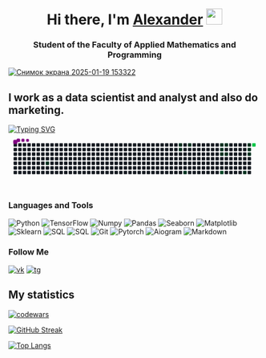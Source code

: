 <h1 align="center">Hi there, I'm <a href="https://daniilshat.ru/" target="_blank">Alexander</a> 
<img src="https://github.com/blackcater/blackcater/raw/main/images/Hi.gif" height="32"/></h1>
<h3 align="center">Student of the Faculty of Applied Mathematics and Programming</h3>

[![Снимок экрана 2025-01-19 153322](https://github.com/user-attachments/assets/c0b995db-3d3b-4065-a550-aa575ad353cf)](https://t.me/QuarkN)

## I work as a data scientist and analyst and also do marketing.
[![Typing SVG](https://readme-typing-svg.herokuapp.com?color=ffb303&lines=Data+science+student)](https://git.io/typing-svg)
<svg viewBox="-16 -32 880 192" width="880" height="192" xmlns="http://www.w3.org/2000/svg"><desc>Generated with https://github.com/Platane/snk</desc><style>:root{--cb:#1b1f230a;--cs:purple;--ce:#161b22;--c0:#161b22;--c1:#01311f;--c2:#034525;--c3:#0f6d31;--c4:#00c647}.c{shape-rendering:geometricPrecision;fill:var(--ce);stroke-width:1px;stroke:var(--cb);animation:none 15100ms linear infinite;width:12px;height:12px}@keyframes c0{7.94%{fill:var(--c1)}7.96%,100%{fill:var(--ce)}}.c.c0{fill:var(--c1);animation-name:c0}@keyframes c1{33.76%{fill:var(--c1)}33.78%,100%{fill:var(--ce)}}.c.c1{fill:var(--c1);animation-name:c1}@keyframes c2{33.1%{fill:var(--c1)}33.12%,100%{fill:var(--ce)}}.c.c2{fill:var(--c1);animation-name:c2}@keyframes c3{29.13%{fill:var(--c1)}29.15%,100%{fill:var(--ce)}}.c.c3{fill:var(--c1);animation-name:c3}@keyframes c4{35.09%{fill:var(--c1)}35.11%,100%{fill:var(--ce)}}.c.c4{fill:var(--c1);animation-name:c4}@keyframes c5{39.73%{fill:var(--c1)}39.75%,100%{fill:var(--ce)}}.c.c5{fill:var(--c1);animation-name:c5}@keyframes c6{41.71%{fill:var(--c1)}41.73%,100%{fill:var(--ce)}}.c.c6{fill:var(--c1);animation-name:c6}@keyframes c7{42.37%{fill:var(--c1)}42.39%,100%{fill:var(--ce)}}.c.c7{fill:var(--c1);animation-name:c7}@keyframes c8{55.62%{fill:var(--c2)}55.64%,100%{fill:var(--ce)}}.c.c8{fill:var(--c2);animation-name:c8}@keyframes c9{40.39%{fill:var(--c1)}40.41%,100%{fill:var(--ce)}}.c.c9{fill:var(--c1);animation-name:c9}@keyframes ca{43.04%{fill:var(--c1)}43.06%,100%{fill:var(--ce)}}.c.ca{fill:var(--c1);animation-name:ca}@keyframes cb{52.31%{fill:var(--c1)}52.33%,100%{fill:var(--ce)}}.c.cb{fill:var(--c1);animation-name:cb}@keyframes cc{47.67%{fill:var(--c1)}47.69%,100%{fill:var(--ce)}}.c.cc{fill:var(--c1);animation-name:cc}@keyframes cd{47.01%{fill:var(--c1)}47.03%,100%{fill:var(--ce)}}.c.cd{fill:var(--c1);animation-name:cd}@keyframes ce{46.35%{fill:var(--c1)}46.37%,100%{fill:var(--ce)}}.c.ce{fill:var(--c1);animation-name:ce}@keyframes cf{64.23%{fill:var(--c4)}64.25%,100%{fill:var(--ce)}}.c.cf{fill:var(--c4);animation-name:cf}.u{transform-origin:0 0;transform:scale(0,1);animation:none linear 15100ms infinite}@keyframes u0{7.94%{transform:scale(0.000,1)}7.96%,29.13%{transform:scale(0.071,1)}29.15%,33.1%{transform:scale(0.143,1)}33.12%,33.76%{transform:scale(0.214,1)}33.78%,35.09%{transform:scale(0.286,1)}35.11%,39.73%{transform:scale(0.357,1)}39.75%,40.39%{transform:scale(0.429,1)}40.41%,41.71%{transform:scale(0.500,1)}41.73%,42.37%{transform:scale(0.571,1)}42.39%,43.04%{transform:scale(0.643,1)}43.06%,46.35%{transform:scale(0.714,1)}46.37%,47.01%{transform:scale(0.786,1)}47.03%,47.67%{transform:scale(0.857,1)}47.69%,52.31%{transform:scale(0.929,1)}52.33%,100%{transform:scale(1.000,1)}}.u.u0{fill:var(--c1);animation-name:u0;transform-origin:0.0px 0}@keyframes u1{55.62%{transform:scale(0.000,1)}55.64%,100%{transform:scale(1.000,1)}}.u.u1{fill:var(--c2);animation-name:u1;transform-origin:742.0px 0}@keyframes u2{64.23%{transform:scale(0.000,1)}64.25%,100%{transform:scale(1.000,1)}}.u.u2{fill:var(--c4);animation-name:u2;transform-origin:795.0px 0}.s{shape-rendering:geometricPrecision;fill:var(--cs);animation:none linear 15100ms infinite}@keyframes s0{0%,99.34%{transform:translate(0px,-16px)}0.66%{transform:translate(0px,0px)}5.3%{transform:translate(112px,0px)}7.95%{transform:translate(112px,64px)}27.81%{transform:translate(592px,64px)}29.14%{transform:translate(592px,96px)}29.8%{transform:translate(576px,96px)}33.77%{transform:translate(576px,0px)}40.4%{transform:translate(736px,0px)}41.06%{transform:translate(736px,16px)}41.72%{transform:translate(720px,16px)}42.38%{transform:translate(720px,32px)}46.36%{transform:translate(816px,32px)}47.68%{transform:translate(816px,0px)}48.34%{transform:translate(800px,0px)}52.32%{transform:translate(800px,96px)}55.63%{transform:translate(720px,96px)}56.29%{transform:translate(720px,80px)}60.93%{transform:translate(832px,80px)}64.24%{transform:translate(832px,0px)}96.03%{transform:translate(64px,0px)}96.69%{transform:translate(64px,-16px)}}.s.s0{transform:translate(0px,-16px);animation-name:s0}@keyframes s1{0%,99.34%{transform:translate(16px,-16px)}0.66%{transform:translate(0px,-16px)}1.32%{transform:translate(0px,0px)}5.96%{transform:translate(112px,0px)}8.61%{transform:translate(112px,64px)}28.48%{transform:translate(592px,64px)}29.8%{transform:translate(592px,96px)}30.46%{transform:translate(576px,96px)}34.44%{transform:translate(576px,0px)}41.06%{transform:translate(736px,0px)}41.72%{transform:translate(736px,16px)}42.38%{transform:translate(720px,16px)}43.05%{transform:translate(720px,32px)}47.02%{transform:translate(816px,32px)}48.34%{transform:translate(816px,0px)}49.01%{transform:translate(800px,0px)}52.98%{transform:translate(800px,96px)}56.29%{transform:translate(720px,96px)}56.95%{transform:translate(720px,80px)}61.59%{transform:translate(832px,80px)}64.9%{transform:translate(832px,0px)}96.69%{transform:translate(64px,0px)}97.35%{transform:translate(64px,-16px)}}.s.s1{transform:translate(16px,-16px);animation-name:s1}@keyframes s2{0%,99.34%{transform:translate(32px,-16px)}1.32%{transform:translate(0px,-16px)}1.99%{transform:translate(0px,0px)}6.62%{transform:translate(112px,0px)}9.27%{transform:translate(112px,64px)}29.14%{transform:translate(592px,64px)}30.46%{transform:translate(592px,96px)}31.13%{transform:translate(576px,96px)}35.1%{transform:translate(576px,0px)}41.72%{transform:translate(736px,0px)}42.38%{transform:translate(736px,16px)}43.05%{transform:translate(720px,16px)}43.71%{transform:translate(720px,32px)}47.68%{transform:translate(816px,32px)}49.01%{transform:translate(816px,0px)}49.67%{transform:translate(800px,0px)}53.64%{transform:translate(800px,96px)}56.95%{transform:translate(720px,96px)}57.62%{transform:translate(720px,80px)}62.25%{transform:translate(832px,80px)}65.56%{transform:translate(832px,0px)}97.35%{transform:translate(64px,0px)}98.01%{transform:translate(64px,-16px)}}.s.s2{transform:translate(32px,-16px);animation-name:s2}@keyframes s3{0%,99.34%{transform:translate(48px,-16px)}1.99%{transform:translate(0px,-16px)}2.65%{transform:translate(0px,0px)}7.28%{transform:translate(112px,0px)}9.93%{transform:translate(112px,64px)}29.8%{transform:translate(592px,64px)}31.13%{transform:translate(592px,96px)}31.79%{transform:translate(576px,96px)}35.76%{transform:translate(576px,0px)}42.38%{transform:translate(736px,0px)}43.05%{transform:translate(736px,16px)}43.71%{transform:translate(720px,16px)}44.37%{transform:translate(720px,32px)}48.34%{transform:translate(816px,32px)}49.67%{transform:translate(816px,0px)}50.33%{transform:translate(800px,0px)}54.3%{transform:translate(800px,96px)}57.62%{transform:translate(720px,96px)}58.28%{transform:translate(720px,80px)}62.91%{transform:translate(832px,80px)}66.23%{transform:translate(832px,0px)}98.01%{transform:translate(64px,0px)}98.68%{transform:translate(64px,-16px)}}.s.s3{transform:translate(48px,-16px);animation-name:s3}</style><rect class="c" x="2" y="2" rx="2" ry="2"/><rect class="c" x="2" y="18" rx="2" ry="2"/><rect class="c" x="2" y="34" rx="2" ry="2"/><rect class="c" x="2" y="50" rx="2" ry="2"/><rect class="c" x="2" y="66" rx="2" ry="2"/><rect class="c" x="2" y="82" rx="2" ry="2"/><rect class="c" x="2" y="98" rx="2" ry="2"/><rect class="c" x="18" y="2" rx="2" ry="2"/><rect class="c" x="18" y="18" rx="2" ry="2"/><rect class="c" x="18" y="34" rx="2" ry="2"/><rect class="c" x="18" y="50" rx="2" ry="2"/><rect class="c" x="18" y="66" rx="2" ry="2"/><rect class="c" x="18" y="82" rx="2" ry="2"/><rect class="c" x="18" y="98" rx="2" ry="2"/><rect class="c" x="34" y="2" rx="2" ry="2"/><rect class="c" x="34" y="18" rx="2" ry="2"/><rect class="c" x="34" y="34" rx="2" ry="2"/><rect class="c" x="34" y="50" rx="2" ry="2"/><rect class="c" x="34" y="66" rx="2" ry="2"/><rect class="c" x="34" y="82" rx="2" ry="2"/><rect class="c" x="34" y="98" rx="2" ry="2"/><rect class="c" x="50" y="2" rx="2" ry="2"/><rect class="c" x="50" y="18" rx="2" ry="2"/><rect class="c" x="50" y="34" rx="2" ry="2"/><rect class="c" x="50" y="50" rx="2" ry="2"/><rect class="c" x="50" y="66" rx="2" ry="2"/><rect class="c" x="50" y="82" rx="2" ry="2"/><rect class="c" x="50" y="98" rx="2" ry="2"/><rect class="c" x="66" y="2" rx="2" ry="2"/><rect class="c" x="66" y="18" rx="2" ry="2"/><rect class="c" x="66" y="34" rx="2" ry="2"/><rect class="c" x="66" y="50" rx="2" ry="2"/><rect class="c" x="66" y="66" rx="2" ry="2"/><rect class="c" x="66" y="82" rx="2" ry="2"/><rect class="c" x="66" y="98" rx="2" ry="2"/><rect class="c" x="82" y="2" rx="2" ry="2"/><rect class="c" x="82" y="18" rx="2" ry="2"/><rect class="c" x="82" y="34" rx="2" ry="2"/><rect class="c" x="82" y="50" rx="2" ry="2"/><rect class="c" x="82" y="66" rx="2" ry="2"/><rect class="c" x="82" y="82" rx="2" ry="2"/><rect class="c" x="82" y="98" rx="2" ry="2"/><rect class="c" x="98" y="2" rx="2" ry="2"/><rect class="c" x="98" y="18" rx="2" ry="2"/><rect class="c" x="98" y="34" rx="2" ry="2"/><rect class="c" x="98" y="50" rx="2" ry="2"/><rect class="c" x="98" y="66" rx="2" ry="2"/><rect class="c" x="98" y="82" rx="2" ry="2"/><rect class="c" x="98" y="98" rx="2" ry="2"/><rect class="c" x="114" y="2" rx="2" ry="2"/><rect class="c" x="114" y="18" rx="2" ry="2"/><rect class="c" x="114" y="34" rx="2" ry="2"/><rect class="c" x="114" y="50" rx="2" ry="2"/><rect class="c c0" x="114" y="66" rx="2" ry="2"/><rect class="c" x="114" y="82" rx="2" ry="2"/><rect class="c" x="114" y="98" rx="2" ry="2"/><rect class="c" x="130" y="2" rx="2" ry="2"/><rect class="c" x="130" y="18" rx="2" ry="2"/><rect class="c" x="130" y="34" rx="2" ry="2"/><rect class="c" x="130" y="50" rx="2" ry="2"/><rect class="c" x="130" y="66" rx="2" ry="2"/><rect class="c" x="130" y="82" rx="2" ry="2"/><rect class="c" x="130" y="98" rx="2" ry="2"/><rect class="c" x="146" y="2" rx="2" ry="2"/><rect class="c" x="146" y="18" rx="2" ry="2"/><rect class="c" x="146" y="34" rx="2" ry="2"/><rect class="c" x="146" y="50" rx="2" ry="2"/><rect class="c" x="146" y="66" rx="2" ry="2"/><rect class="c" x="146" y="82" rx="2" ry="2"/><rect class="c" x="146" y="98" rx="2" ry="2"/><rect class="c" x="162" y="2" rx="2" ry="2"/><rect class="c" x="162" y="18" rx="2" ry="2"/><rect class="c" x="162" y="34" rx="2" ry="2"/><rect class="c" x="162" y="50" rx="2" ry="2"/><rect class="c" x="162" y="66" rx="2" ry="2"/><rect class="c" x="162" y="82" rx="2" ry="2"/><rect class="c" x="162" y="98" rx="2" ry="2"/><rect class="c" x="178" y="2" rx="2" ry="2"/><rect class="c" x="178" y="18" rx="2" ry="2"/><rect class="c" x="178" y="34" rx="2" ry="2"/><rect class="c" x="178" y="50" rx="2" ry="2"/><rect class="c" x="178" y="66" rx="2" ry="2"/><rect class="c" x="178" y="82" rx="2" ry="2"/><rect class="c" x="178" y="98" rx="2" ry="2"/><rect class="c" x="194" y="2" rx="2" ry="2"/><rect class="c" x="194" y="18" rx="2" ry="2"/><rect class="c" x="194" y="34" rx="2" ry="2"/><rect class="c" x="194" y="50" rx="2" ry="2"/><rect class="c" x="194" y="66" rx="2" ry="2"/><rect class="c" x="194" y="82" rx="2" ry="2"/><rect class="c" x="194" y="98" rx="2" ry="2"/><rect class="c" x="210" y="2" rx="2" ry="2"/><rect class="c" x="210" y="18" rx="2" ry="2"/><rect class="c" x="210" y="34" rx="2" ry="2"/><rect class="c" x="210" y="50" rx="2" ry="2"/><rect class="c" x="210" y="66" rx="2" ry="2"/><rect class="c" x="210" y="82" rx="2" ry="2"/><rect class="c" x="210" y="98" rx="2" ry="2"/><rect class="c" x="226" y="2" rx="2" ry="2"/><rect class="c" x="226" y="18" rx="2" ry="2"/><rect class="c" x="226" y="34" rx="2" ry="2"/><rect class="c" x="226" y="50" rx="2" ry="2"/><rect class="c" x="226" y="66" rx="2" ry="2"/><rect class="c" x="226" y="82" rx="2" ry="2"/><rect class="c" x="226" y="98" rx="2" ry="2"/><rect class="c" x="242" y="2" rx="2" ry="2"/><rect class="c" x="242" y="18" rx="2" ry="2"/><rect class="c" x="242" y="34" rx="2" ry="2"/><rect class="c" x="242" y="50" rx="2" ry="2"/><rect class="c" x="242" y="66" rx="2" ry="2"/><rect class="c" x="242" y="82" rx="2" ry="2"/><rect class="c" x="242" y="98" rx="2" ry="2"/><rect class="c" x="258" y="2" rx="2" ry="2"/><rect class="c" x="258" y="18" rx="2" ry="2"/><rect class="c" x="258" y="34" rx="2" ry="2"/><rect class="c" x="258" y="50" rx="2" ry="2"/><rect class="c" x="258" y="66" rx="2" ry="2"/><rect class="c" x="258" y="82" rx="2" ry="2"/><rect class="c" x="258" y="98" rx="2" ry="2"/><rect class="c" x="274" y="2" rx="2" ry="2"/><rect class="c" x="274" y="18" rx="2" ry="2"/><rect class="c" x="274" y="34" rx="2" ry="2"/><rect class="c" x="274" y="50" rx="2" ry="2"/><rect class="c" x="274" y="66" rx="2" ry="2"/><rect class="c" x="274" y="82" rx="2" ry="2"/><rect class="c" x="274" y="98" rx="2" ry="2"/><rect class="c" x="290" y="2" rx="2" ry="2"/><rect class="c" x="290" y="18" rx="2" ry="2"/><rect class="c" x="290" y="34" rx="2" ry="2"/><rect class="c" x="290" y="50" rx="2" ry="2"/><rect class="c" x="290" y="66" rx="2" ry="2"/><rect class="c" x="290" y="82" rx="2" ry="2"/><rect class="c" x="290" y="98" rx="2" ry="2"/><rect class="c" x="306" y="2" rx="2" ry="2"/><rect class="c" x="306" y="18" rx="2" ry="2"/><rect class="c" x="306" y="34" rx="2" ry="2"/><rect class="c" x="306" y="50" rx="2" ry="2"/><rect class="c" x="306" y="66" rx="2" ry="2"/><rect class="c" x="306" y="82" rx="2" ry="2"/><rect class="c" x="306" y="98" rx="2" ry="2"/><rect class="c" x="322" y="2" rx="2" ry="2"/><rect class="c" x="322" y="18" rx="2" ry="2"/><rect class="c" x="322" y="34" rx="2" ry="2"/><rect class="c" x="322" y="50" rx="2" ry="2"/><rect class="c" x="322" y="66" rx="2" ry="2"/><rect class="c" x="322" y="82" rx="2" ry="2"/><rect class="c" x="322" y="98" rx="2" ry="2"/><rect class="c" x="338" y="2" rx="2" ry="2"/><rect class="c" x="338" y="18" rx="2" ry="2"/><rect class="c" x="338" y="34" rx="2" ry="2"/><rect class="c" x="338" y="50" rx="2" ry="2"/><rect class="c" x="338" y="66" rx="2" ry="2"/><rect class="c" x="338" y="82" rx="2" ry="2"/><rect class="c" x="338" y="98" rx="2" ry="2"/><rect class="c" x="354" y="2" rx="2" ry="2"/><rect class="c" x="354" y="18" rx="2" ry="2"/><rect class="c" x="354" y="34" rx="2" ry="2"/><rect class="c" x="354" y="50" rx="2" ry="2"/><rect class="c" x="354" y="66" rx="2" ry="2"/><rect class="c" x="354" y="82" rx="2" ry="2"/><rect class="c" x="354" y="98" rx="2" ry="2"/><rect class="c" x="370" y="2" rx="2" ry="2"/><rect class="c" x="370" y="18" rx="2" ry="2"/><rect class="c" x="370" y="34" rx="2" ry="2"/><rect class="c" x="370" y="50" rx="2" ry="2"/><rect class="c" x="370" y="66" rx="2" ry="2"/><rect class="c" x="370" y="82" rx="2" ry="2"/><rect class="c" x="370" y="98" rx="2" ry="2"/><rect class="c" x="386" y="2" rx="2" ry="2"/><rect class="c" x="386" y="18" rx="2" ry="2"/><rect class="c" x="386" y="34" rx="2" ry="2"/><rect class="c" x="386" y="50" rx="2" ry="2"/><rect class="c" x="386" y="66" rx="2" ry="2"/><rect class="c" x="386" y="82" rx="2" ry="2"/><rect class="c" x="386" y="98" rx="2" ry="2"/><rect class="c" x="402" y="2" rx="2" ry="2"/><rect class="c" x="402" y="18" rx="2" ry="2"/><rect class="c" x="402" y="34" rx="2" ry="2"/><rect class="c" x="402" y="50" rx="2" ry="2"/><rect class="c" x="402" y="66" rx="2" ry="2"/><rect class="c" x="402" y="82" rx="2" ry="2"/><rect class="c" x="402" y="98" rx="2" ry="2"/><rect class="c" x="418" y="2" rx="2" ry="2"/><rect class="c" x="418" y="18" rx="2" ry="2"/><rect class="c" x="418" y="34" rx="2" ry="2"/><rect class="c" x="418" y="50" rx="2" ry="2"/><rect class="c" x="418" y="66" rx="2" ry="2"/><rect class="c" x="418" y="82" rx="2" ry="2"/><rect class="c" x="418" y="98" rx="2" ry="2"/><rect class="c" x="434" y="2" rx="2" ry="2"/><rect class="c" x="434" y="18" rx="2" ry="2"/><rect class="c" x="434" y="34" rx="2" ry="2"/><rect class="c" x="434" y="50" rx="2" ry="2"/><rect class="c" x="434" y="66" rx="2" ry="2"/><rect class="c" x="434" y="82" rx="2" ry="2"/><rect class="c" x="434" y="98" rx="2" ry="2"/><rect class="c" x="450" y="2" rx="2" ry="2"/><rect class="c" x="450" y="18" rx="2" ry="2"/><rect class="c" x="450" y="34" rx="2" ry="2"/><rect class="c" x="450" y="50" rx="2" ry="2"/><rect class="c" x="450" y="66" rx="2" ry="2"/><rect class="c" x="450" y="82" rx="2" ry="2"/><rect class="c" x="450" y="98" rx="2" ry="2"/><rect class="c" x="466" y="2" rx="2" ry="2"/><rect class="c" x="466" y="18" rx="2" ry="2"/><rect class="c" x="466" y="34" rx="2" ry="2"/><rect class="c" x="466" y="50" rx="2" ry="2"/><rect class="c" x="466" y="66" rx="2" ry="2"/><rect class="c" x="466" y="82" rx="2" ry="2"/><rect class="c" x="466" y="98" rx="2" ry="2"/><rect class="c" x="482" y="2" rx="2" ry="2"/><rect class="c" x="482" y="18" rx="2" ry="2"/><rect class="c" x="482" y="34" rx="2" ry="2"/><rect class="c" x="482" y="50" rx="2" ry="2"/><rect class="c" x="482" y="66" rx="2" ry="2"/><rect class="c" x="482" y="82" rx="2" ry="2"/><rect class="c" x="482" y="98" rx="2" ry="2"/><rect class="c" x="498" y="2" rx="2" ry="2"/><rect class="c" x="498" y="18" rx="2" ry="2"/><rect class="c" x="498" y="34" rx="2" ry="2"/><rect class="c" x="498" y="50" rx="2" ry="2"/><rect class="c" x="498" y="66" rx="2" ry="2"/><rect class="c" x="498" y="82" rx="2" ry="2"/><rect class="c" x="498" y="98" rx="2" ry="2"/><rect class="c" x="514" y="2" rx="2" ry="2"/><rect class="c" x="514" y="18" rx="2" ry="2"/><rect class="c" x="514" y="34" rx="2" ry="2"/><rect class="c" x="514" y="50" rx="2" ry="2"/><rect class="c" x="514" y="66" rx="2" ry="2"/><rect class="c" x="514" y="82" rx="2" ry="2"/><rect class="c" x="514" y="98" rx="2" ry="2"/><rect class="c" x="530" y="2" rx="2" ry="2"/><rect class="c" x="530" y="18" rx="2" ry="2"/><rect class="c" x="530" y="34" rx="2" ry="2"/><rect class="c" x="530" y="50" rx="2" ry="2"/><rect class="c" x="530" y="66" rx="2" ry="2"/><rect class="c" x="530" y="82" rx="2" ry="2"/><rect class="c" x="530" y="98" rx="2" ry="2"/><rect class="c" x="546" y="2" rx="2" ry="2"/><rect class="c" x="546" y="18" rx="2" ry="2"/><rect class="c" x="546" y="34" rx="2" ry="2"/><rect class="c" x="546" y="50" rx="2" ry="2"/><rect class="c" x="546" y="66" rx="2" ry="2"/><rect class="c" x="546" y="82" rx="2" ry="2"/><rect class="c" x="546" y="98" rx="2" ry="2"/><rect class="c" x="562" y="2" rx="2" ry="2"/><rect class="c" x="562" y="18" rx="2" ry="2"/><rect class="c" x="562" y="34" rx="2" ry="2"/><rect class="c" x="562" y="50" rx="2" ry="2"/><rect class="c" x="562" y="66" rx="2" ry="2"/><rect class="c" x="562" y="82" rx="2" ry="2"/><rect class="c" x="562" y="98" rx="2" ry="2"/><rect class="c c1" x="578" y="2" rx="2" ry="2"/><rect class="c c2" x="578" y="18" rx="2" ry="2"/><rect class="c" x="578" y="34" rx="2" ry="2"/><rect class="c" x="578" y="50" rx="2" ry="2"/><rect class="c" x="578" y="66" rx="2" ry="2"/><rect class="c" x="578" y="82" rx="2" ry="2"/><rect class="c" x="578" y="98" rx="2" ry="2"/><rect class="c" x="594" y="2" rx="2" ry="2"/><rect class="c" x="594" y="18" rx="2" ry="2"/><rect class="c" x="594" y="34" rx="2" ry="2"/><rect class="c" x="594" y="50" rx="2" ry="2"/><rect class="c" x="594" y="66" rx="2" ry="2"/><rect class="c" x="594" y="82" rx="2" ry="2"/><rect class="c c3" x="594" y="98" rx="2" ry="2"/><rect class="c c4" x="610" y="2" rx="2" ry="2"/><rect class="c" x="610" y="18" rx="2" ry="2"/><rect class="c" x="610" y="34" rx="2" ry="2"/><rect class="c" x="610" y="50" rx="2" ry="2"/><rect class="c" x="610" y="66" rx="2" ry="2"/><rect class="c" x="610" y="82" rx="2" ry="2"/><rect class="c" x="610" y="98" rx="2" ry="2"/><rect class="c" x="626" y="2" rx="2" ry="2"/><rect class="c" x="626" y="18" rx="2" ry="2"/><rect class="c" x="626" y="34" rx="2" ry="2"/><rect class="c" x="626" y="50" rx="2" ry="2"/><rect class="c" x="626" y="66" rx="2" ry="2"/><rect class="c" x="626" y="82" rx="2" ry="2"/><rect class="c" x="626" y="98" rx="2" ry="2"/><rect class="c" x="642" y="2" rx="2" ry="2"/><rect class="c" x="642" y="18" rx="2" ry="2"/><rect class="c" x="642" y="34" rx="2" ry="2"/><rect class="c" x="642" y="50" rx="2" ry="2"/><rect class="c" x="642" y="66" rx="2" ry="2"/><rect class="c" x="642" y="82" rx="2" ry="2"/><rect class="c" x="642" y="98" rx="2" ry="2"/><rect class="c" x="658" y="2" rx="2" ry="2"/><rect class="c" x="658" y="18" rx="2" ry="2"/><rect class="c" x="658" y="34" rx="2" ry="2"/><rect class="c" x="658" y="50" rx="2" ry="2"/><rect class="c" x="658" y="66" rx="2" ry="2"/><rect class="c" x="658" y="82" rx="2" ry="2"/><rect class="c" x="658" y="98" rx="2" ry="2"/><rect class="c" x="674" y="2" rx="2" ry="2"/><rect class="c" x="674" y="18" rx="2" ry="2"/><rect class="c" x="674" y="34" rx="2" ry="2"/><rect class="c" x="674" y="50" rx="2" ry="2"/><rect class="c" x="674" y="66" rx="2" ry="2"/><rect class="c" x="674" y="82" rx="2" ry="2"/><rect class="c" x="674" y="98" rx="2" ry="2"/><rect class="c" x="690" y="2" rx="2" ry="2"/><rect class="c" x="690" y="18" rx="2" ry="2"/><rect class="c" x="690" y="34" rx="2" ry="2"/><rect class="c" x="690" y="50" rx="2" ry="2"/><rect class="c" x="690" y="66" rx="2" ry="2"/><rect class="c" x="690" y="82" rx="2" ry="2"/><rect class="c" x="690" y="98" rx="2" ry="2"/><rect class="c" x="706" y="2" rx="2" ry="2"/><rect class="c" x="706" y="18" rx="2" ry="2"/><rect class="c" x="706" y="34" rx="2" ry="2"/><rect class="c" x="706" y="50" rx="2" ry="2"/><rect class="c" x="706" y="66" rx="2" ry="2"/><rect class="c" x="706" y="82" rx="2" ry="2"/><rect class="c" x="706" y="98" rx="2" ry="2"/><rect class="c c5" x="722" y="2" rx="2" ry="2"/><rect class="c c6" x="722" y="18" rx="2" ry="2"/><rect class="c c7" x="722" y="34" rx="2" ry="2"/><rect class="c" x="722" y="50" rx="2" ry="2"/><rect class="c" x="722" y="66" rx="2" ry="2"/><rect class="c" x="722" y="82" rx="2" ry="2"/><rect class="c c8" x="722" y="98" rx="2" ry="2"/><rect class="c c9" x="738" y="2" rx="2" ry="2"/><rect class="c" x="738" y="18" rx="2" ry="2"/><rect class="c ca" x="738" y="34" rx="2" ry="2"/><rect class="c" x="738" y="50" rx="2" ry="2"/><rect class="c" x="738" y="66" rx="2" ry="2"/><rect class="c" x="738" y="82" rx="2" ry="2"/><rect class="c" x="738" y="98" rx="2" ry="2"/><rect class="c" x="754" y="2" rx="2" ry="2"/><rect class="c" x="754" y="18" rx="2" ry="2"/><rect class="c" x="754" y="34" rx="2" ry="2"/><rect class="c" x="754" y="50" rx="2" ry="2"/><rect class="c" x="754" y="66" rx="2" ry="2"/><rect class="c" x="754" y="82" rx="2" ry="2"/><rect class="c" x="754" y="98" rx="2" ry="2"/><rect class="c" x="770" y="2" rx="2" ry="2"/><rect class="c" x="770" y="18" rx="2" ry="2"/><rect class="c" x="770" y="34" rx="2" ry="2"/><rect class="c" x="770" y="50" rx="2" ry="2"/><rect class="c" x="770" y="66" rx="2" ry="2"/><rect class="c" x="770" y="82" rx="2" ry="2"/><rect class="c" x="770" y="98" rx="2" ry="2"/><rect class="c" x="786" y="2" rx="2" ry="2"/><rect class="c" x="786" y="18" rx="2" ry="2"/><rect class="c" x="786" y="34" rx="2" ry="2"/><rect class="c" x="786" y="50" rx="2" ry="2"/><rect class="c" x="786" y="66" rx="2" ry="2"/><rect class="c" x="786" y="82" rx="2" ry="2"/><rect class="c" x="786" y="98" rx="2" ry="2"/><rect class="c" x="802" y="2" rx="2" ry="2"/><rect class="c" x="802" y="18" rx="2" ry="2"/><rect class="c" x="802" y="34" rx="2" ry="2"/><rect class="c" x="802" y="50" rx="2" ry="2"/><rect class="c" x="802" y="66" rx="2" ry="2"/><rect class="c" x="802" y="82" rx="2" ry="2"/><rect class="c cb" x="802" y="98" rx="2" ry="2"/><rect class="c cc" x="818" y="2" rx="2" ry="2"/><rect class="c cd" x="818" y="18" rx="2" ry="2"/><rect class="c ce" x="818" y="34" rx="2" ry="2"/><rect class="c" x="818" y="50" rx="2" ry="2"/><rect class="c" x="818" y="66" rx="2" ry="2"/><rect class="c" x="818" y="82" rx="2" ry="2"/><rect class="c" x="818" y="98" rx="2" ry="2"/><rect class="c cf" x="834" y="2" rx="2" ry="2"/><rect class="u u0" height="12" width="742.6" x="0.0" y="144"/><rect class="u u1" height="12" width="53.6" x="742.0" y="144"/><rect class="u u2" height="12" width="53.6" x="795.0" y="144"/><rect class="s s0" x="0.8" y="0.8" width="14.4" height="14.4" rx="4.5" ry="4.5"/><rect class="s s1" x="1.8" y="1.8" width="12.3" height="12.3" rx="4.1" ry="4.1"/><rect class="s s2" x="2.6" y="2.6" width="10.8" height="10.8" rx="3.6" ry="3.6"/><rect class="s s3" x="3.0" y="3.0" width="9.9" height="9.9" rx="3.3" ry="3.3"/></svg>

### Languages and Tools
![Python](https://img.shields.io/badge/-Python-090909?style=for-the-badge&logo=Python&logoColor=356d9c)
![TensorFlow](https://img.shields.io/badge/-TensorFlow-090909?style=for-the-badge&logo=TensorFlow&logoColor=F88C00)
![Numpy](https://img.shields.io/badge/-Numpy-090909?style=for-the-badge&logo=Numpy&logoColor=4dabcf)
![Pandas](https://img.shields.io/badge/-Pandas-090909?style=for-the-badge&logo=Pandas&logoColor=0b0153)
![Seaborn](https://img.shields.io/badge/-Seaborn-090909?style=for-the-badge&logo=Seaborn&logoColor=0b0153)
![Matplotlib](https://img.shields.io/badge/-Matplotlib-090909?style=for-the-badge&logo=Matplotlib&logoColor=0b0153)
![Sklearn](https://img.shields.io/badge/-Sklearn-090909?style=for-the-badge&logo=Sklearn&logoColor=0b0153)
![SQL](https://img.shields.io/badge/-sql-090909?style=for-the-badge&logo=mysql&logoColor=007690)
![SQL](https://img.shields.io/badge/-sql-090909?style=for-the-badge&logo=sqlite&logoColor=81cbef)
![Git](https://img.shields.io/badge/-git-090909?style=for-the-badge&logo=git&logoColor=f05033)
![Pytorch](https://img.shields.io/badge/-pytorch-090909?style=for-the-badge&logo=pytorch&logoColor=ef4b2f)
![Aiogram](https://img.shields.io/badge/-aiogram-090909?style=for-the-badge&logo=aiogram&logoColor=ef4b2f)
![Markdown](https://img.shields.io/badge/-markdown-090909?style=for-the-badge&logo=markdown&logoColor=ffffff)


### Follow Me

[![vk](https://img.shields.io/badge/-vkontakte-090909?style=for-the-badge&logo=vk&logoColor=0077ff)](https://vk.com/quarkn)
[![tg](https://img.shields.io/badge/-telegram-090909?style=for-the-badge&logo=telegram&logoColor=23a9e9)](https://t.me/QuarkN)

## My statistics
[![codewars](https://www.codewars.com/users/Sergo45155/badges/micro)](https://www.codewars.com/users/Sergo45155)

[![GitHub Streak](https://github-readme-stats.vercel.app/api?username=Quark-hadron&layout=compact&theme=vision-friendly-dark)](https://git.io/streak-stats)

[![Top Langs](https://github-readme-stats.vercel.app/api/top-langs/?username=Quark-hadron&layout=compact&theme=vision-friendly-dark)](https://github.com/Quark-hadron/github-readme-stats)

    
